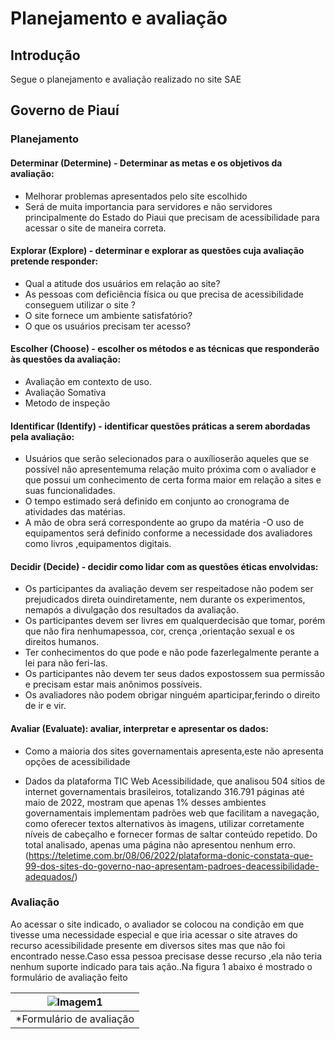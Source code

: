 # Planejamento e avaliação

## Introdução
Segue o planejamento e avaliação realizado no site SAE


## Governo de Piauí

### Planejamento

#### Determinar (Determine) - Determinar as metas e os objetivos da avaliação:

- Melhorar problemas apresentados pelo site escolhido
- Será de muita
importancia para servidores e não servidores principalmente do Estado do
Piaui que precisam de acessibilidade para acessar o site de maneira correta.

#### Explorar (Explore) - determinar e explorar as questões cuja avaliação pretende responder:

- Qual a atitude dos usuários em relação ao site?
- As pessoas com deficiência física ou que precisa de acessibilidade conseguem utilizar o site ?
- O site fornece um ambiente satisfatório?
- O que os usuários precisam ter acesso?

#### Escolher (Choose) - escolher os métodos e as técnicas que responderão às questões da avaliação:

- Avaliação em contexto de uso.
- Avaliação Somativa
- Metodo de inspeção


#### Identificar (Identify) - identificar questões práticas a serem abordadas pela avaliação:

- Usuários que serão selecionados para o auxílioserão aqueles que se possível não apresentemuma relação muito próxima com o avaliador e que possui um conhecimento de certa forma maior em relação a sites e suas funcionalidades.
- O tempo estimado será definido em conjunto ao cronograma de atividades das matérias.
- A mão de obra será correspondente ao grupo da matéria
-O uso de equipamentos será definido conforme a necessidade dos avaliadores como livros ,equipamentos digitais.

#### Decidir (Decide) - decidir como lidar com as questões éticas envolvidas:

- Os participantes da avaliação devem ser respeitadose não podem ser prejudicados direta ouindiretamente, nem durante os experimentos, nemapós a divulgação dos resultados da avaliação.
- Os participantes devem ser livres em qualquerdecisão que tomar, porém que não fira nenhumapessoa, cor, crença ,orientação sexual e os direitos humanos.
- Ter conhecimentos do que pode e não pode fazerlegalmente perante a lei para não feri-las.
- Os participantes não devem ter seus dados expostossem sua permissão e precisam estar mais anônimos possíveis.
- Os avaliadores não podem obrigar ninguém aparticipar,ferindo o direito de ir e vir.
#### Avaliar (Evaluate): avaliar, interpretar e apresentar os dados:

- Como a maioria dos sites governamentais apresenta,este não apresenta
opções de acessibilidade

- Dados da plataforma TIC Web Acessibilidade, que analisou 504 sítios de internet
governamentais brasileiros, totalizando 316.791 páginas até maio de 2022,
mostram que apenas 1% desses ambientes governamentais
implementam padrões web que facilitam a navegação, como oferecer textos
alternativos às imagens, utilizar corretamente níveis de cabeçalho e fornecer
formas de saltar conteúdo repetido. Do total analisado, apenas uma página não
apresentou nenhum erro. (https://teletime.com.br/08/06/2022/plataforma-donic-constata-que-99-dos-sites-do-governo-nao-apresentam-padroes-deacessibilidade-adequados/)

### Avaliação
Ao acessar o site indicado, o avaliador se colocou na condição em que tivesse
uma necessidade especial e que iria acessar o site atraves do recurso
acessibilidade presente em diversos sites mas que não foi encontrado
nesse.Caso essa pessoa precisase desse recurso ,ela não teria nenhum suporte
indicado para tais ação..Na figura 1 abaixo é mostrado o formulário de avaliação feito

| ![Imagem1](https://user-images.githubusercontent.com/78215376/184437955-ade3fa05-91c4-4eef-92ab-eeb87139f24d.png) |
|:--:| 
| *Formulário de avaliação |
